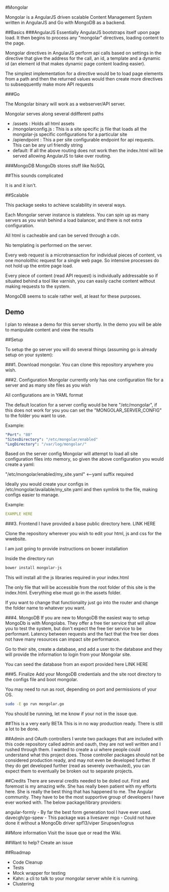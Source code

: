 #Mongolar

Mongolar is a AngularJS driven scalable Content Management System written in AngularJS and Go with MongoDB as a backend.

##Basics
###AngularJS
Essentially AngularJS bootstraps itself upon page load.  It then begins to process any "mongolar" directives, loading content to the page.

Mongolar directives in AngularJS perform api calls based on settings in the directive that give the address for the call, an id, a template and a dynamic id (an element id that makes dynamic page content loading easier).

The simplest implementation for a directive would be to load page elements from a path and then the returned values would then create more directives to subseqquently make more API requests

###Go

The Mongolar binary will work as a webserver/API server.

Mongolar serves along several ddifferent paths
 - /assets : Holds all html assets
 - /mongolarconfig.js : This is a site specific js file that loads all the mongolar-js specific configurations for a particular site
 - /apiendpoint : This a per site configurable endpoint for api requests.  This can be any url friendly string
 - default: If all the above routing does not work then the index.html will be served allowing AngularJS to take over routing.

###MongoDB
MongoDb stores stuff like NoSQL


##This sounds complicated

It is and it isn't.

##Scalable

This package seeks to achieve scalability in several ways.

Each Mongolar server instance is stateless.  You can spin up as many servers as you wish behind a load balancer, and there is not extra configuration.

All html is cacheable and can be served through a cdn.

No templating is performed on the server.

Every web request is a microtransaction for individual pieces of content, vs one monoloithic request for a single web page.  So intensive processes do not hold up the entire page load.

Every piece of content (read API request) is individually addressable so if situated behind a tool like varnish, you can easily cache content without making requests to the system.

MongoDB seems to scale rather well, at least for these purposes.

## Demo
I plan to release a demo for this server shortly.  In the demo you will be able to manipulate content and view the results

##Setup

To setup the go server you will do several things (assuming go is already setup on your system):

###1. Download mongolar.
You can clone this repository anywhere you wish.

###2. Configuration
Mongolar currently only has one configuration file for a server and as many site files as you wish

All configurations are in YAML format

The default location for a server config would be here "/etc/mongolar", if this does not work for you you can set the "MONGOLAR_SERVER_CONFIG" to the folder you want to use.

Example:
```yaml
"Port": "80"
"SitesDirectory": "/etc/mongolar/enabled"
"LogDirectory": "/var/log/mongolar/"
```

Based on the server config Mongolar will attempt to load all site configuration files into memory, so given the above configuration you would create a yaml:

"/etc/mongolar/enabled/my_site.yaml" <--yaml suffix required

Ideally you would create your configs in /etc/mongolar/available/my_site.yaml and then symlink to the file, making configs easier to manage.

Example:
```yaml
EXAMPLE HERE
```
###3. Frontend
I have provided a base public directory here. LINK HERE

Clone the repository wherever you wish to edit your html, js and css for the wwebsite.

I am just going to provide instructions on bower installation

Inside the directory run

```bash
bower install mongolar-js
```
This will install all the js libraries required in your index.html

The only file that will be accessible from the root folder of this site is the index.html.  Everything else must go in the assets folder.

If you want to change that functionality just go into the router and change the folder name to whatever you want.

###4. MongoDB
If you are new to MongoDB the easiest way to setup MongoDb is with Mongolabs.  They offer a free tier service that will allow you to test the system, but don't expect the free tier service to be performant.  Latency between requests and the fact that the free tier does not have many resources can impact site performance.

Go to their site, create a database, and add a user to the database and they will provide the information to login from your Mongolar site.

You can seed the database from an export provided here LINK HERE

###5. Finalize
Add your MongoDB credentials and the site root directory to the configs file and boot mongolar.

You may need to run as root, depending on port and permissions of your OS.
```bash
sudo -E go run mongolar.go
```
You should be running, let me know if your not in the issue que.


##This is a very early BETA
This is in no way production ready.  There is still a lot to be done.

##Admin and OAuth controllers
I wrote two packages that are included with this code repository called admin and oauth, they are not well written and I rushed through them.
I wanted to create a ui where people could understand what this project does.  Those controller packages should not be considered production ready, 
and may not even be developed further.
If they do get developed further (read as severely overhauled), you can expect them to eventually be broken out to separate projects.

##Credits
There are several credits needed to be doled out.
First and foremost is my amazing wife.  She has really been patient with my efforts here.  She is really the best thing that has happened to me.
The Angular community.  They have to be the most supportive group of developers I have ever worked with.
The below package/library providers:

angular-formly - By far the best form generation tool I have ever used.
davecgh/go-spew - This package was a livesaver
mgo -  Could not have done it without a MongoDb driver
spf13/viper
Sirupsen/logrus

##More information
Visit the issue que or read the Wiki.

##Want to help?
Create an issue

##Roadmap
  - Code Cleanup
  - Tests
  - Mock wrapper for testing
  - Kahn: a cli to talk to your mongolar server while it is running.
  - Clustering

